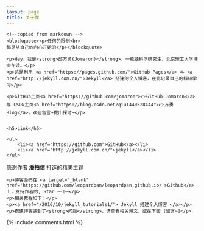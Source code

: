 ```yaml
---
layout: page
title: 关于我 
---
```


<div class="zh post-container">

    <!--copied from markdown -->
    <blockquote><p>任何的限制<br>
    都是从自己的内心开始的</p></blockquote>

    <p>Hey，我是<strong>邱万勇(Jomaron)</strong>，一枚脑科学研究生，北京理工大学博士在读。</p>
    <p>这是利用 <a href="https://pages.github.com/">GitHub Pages</a> 与 <a href="http://jekyll.com.cn/">Jekyll</a> 搭建的个人博客，在此记录自己的科研学习</p>
    
    <p>GitHub主页<a href="https://github.com/jomaron">👉GitHub·Jomaron</a> 与 CSDN主页<a href="https://blog.csdn.net/qiu1440528444">👉万勇Blog</a>，欢迎留言~提出探讨~</p>
    

    <h5>Link</h5>

    <ul>
        <li><a href="https://github.com">GitHub</a></li>
        <li><a href="http://jekyll.com.cn/">jekyll</a></li>
    </ul>
</div>


<div class="zh post-container">
    <p>感谢作者<strong> 潘柏信 </strong>打造的精美主题</p>

    <p>博客源码在 <a target="_blank" href='https://github.com/leopardpan/leopardpan.github.io/'>Github</a> 上，支持作者的, Star 一下~</p>
    <p>相关教程如下：</p>
    <p><a href="/2016/10/jekyll_tutorials1/"> Jekyll 搭建个人博客 </a></p>
    <p>搭建博客遇到了<strong>问题</strong>，请查看相关博文，或在下面 [留言~]</p>  
 
</div>

{% include comments.html %}

